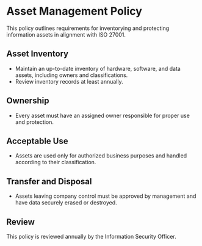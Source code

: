 # Asset Management Policy

This policy outlines requirements for inventorying and protecting information assets in alignment with ISO 27001.

## Asset Inventory
- Maintain an up-to-date inventory of hardware, software, and data assets, including owners and classifications.
- Review inventory records at least annually.

## Ownership
- Every asset must have an assigned owner responsible for proper use and protection.

## Acceptable Use
- Assets are used only for authorized business purposes and handled according to their classification.

## Transfer and Disposal
- Assets leaving company control must be approved by management and have data securely erased or destroyed.

## Review
This policy is reviewed annually by the Information Security Officer.
